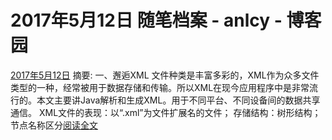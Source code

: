 
# 2017年5月12日 随笔档案 - anlcy - 博客园






[2017年5月12日](https://www.cnblogs.com/camilla/archive/2017/05/12.html)
摘要: 一、邂逅XML 文件种类是丰富多彩的，XML作为众多文件类型的一种，经常被用于数据存储和传输。所以XML在现今应用程序中是非常流行的。本文主要讲Java解析和生成XML。用于不同平台、不同设备间的数据共享通信。 XML文件的表现：以“.xml”为文件扩展名的文件； 存储结构：树形结构； 节点名称区分[阅读全文](https://www.cnblogs.com/camilla/p/6845889.html)


